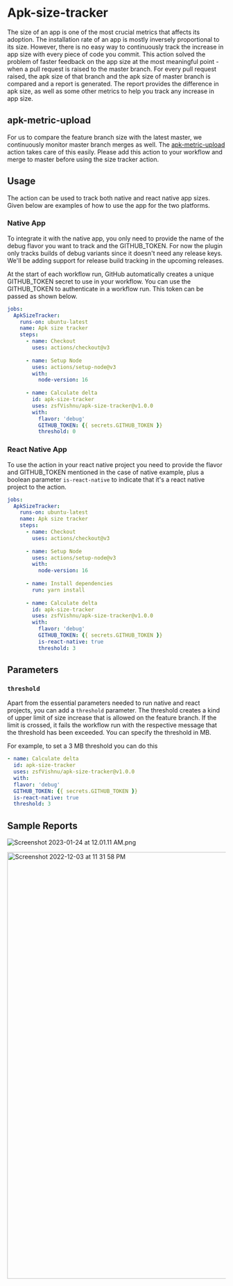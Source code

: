 # Apk-size-tracker

The size of an app is one of the most crucial metrics that affects its adoption.
The installation rate of an app is mostly inversely proportional to its size.
However, there is no easy way to continuously track the increase in app size
with every piece of code you commit. This action solved the problem of faster
feedback on the app size at the most meaningful point - when a pull request is
raised to the master branch. For every pull request raised, the apk size of that
branch and the apk size of master branch is compared and a report is generated.
The report provides the difference in apk size, as well as some other metrics
to help you track any increase in app size.

## apk-metric-upload

For us to compare the feature branch size with the latest master, we continuously
monitor master branch merges as well. The [apk-metric-upload](https://github.com/zsfVishnu/apk-metric-upload)
action takes care of
this easily. Please add this action to your workflow and merge to master before
using the size tracker action.

## Usage

The action can be used to track both native and react native app sizes. Given below are
examples of how to use the app for the two platforms.

### Native App

To integrate it with the native app, you only need to provide the name of the
debug flavor you want to track and the GITHUB_TOKEN. For now the plugin only
tracks builds of debug variants since it doesn't need any release keys. We'll be
adding support for release build tracking in the upcoming releases.

At the start of each workflow run, GitHub automatically creates a unique
GITHUB_TOKEN secret to use in your workflow. You can use the GITHUB_TOKEN to
authenticate in a workflow run. This token can be passed as shown below.

```yaml
jobs:
  ApkSizeTracker:
    runs-on: ubuntu-latest
    name: Apk size tracker
    steps:
      - name: Checkout
        uses: actions/checkout@v3
        
      - name: Setup Node
        uses: actions/setup-node@v3
        with:
          node-version: 16
          
      - name: Calculate delta
        id: apk-size-tracker
        uses: zsfVishnu/apk-size-tracker@v1.0.0
        with:
          flavor: 'debug'
          GITHUB_TOKEN: {{ secrets.GITHUB_TOKEN }}
          threshold: 0
```

### React Native App

To use the action in your react native project you need to provide the flavor and
GITHUB_TOKEN mentioned in the case of native example, plus a boolean parameter
`is-react-native` to indicate that it's a react native project to the action.

```yaml
jobs:
  ApkSizeTracker:
    runs-on: ubuntu-latest
    name: Apk size tracker
    steps:
      - name: Checkout
        uses: actions/checkout@v3
        
      - name: Setup Node
        uses: actions/setup-node@v3
        with:
          node-version: 16
          
      - name: Install dependencies
        run: yarn install
          
      - name: Calculate delta
        id: apk-size-tracker
        uses: zsfVishnu/apk-size-tracker@v1.0.0
        with:
          flavor: 'debug'
          GITHUB_TOKEN: {{ secrets.GITHUB_TOKEN }}
          is-react-native: true
          threshold: 3
```

## Parameters

### `threshold`

Apart from the essential parameters needed to run native and react projects, you
can add a `threshold` parameter. The threshold creates a kind of upper limit of
size increase that is allowed on the feature branch. If the limit is crossed, it
fails the workflow run with the respective message that the threshold has been
exceeded. You can specify the threshold in MB.

For example, to set a 3 MB threshold you can do this

```yaml
- name: Calculate delta
  id: apk-size-tracker
  uses: zsfVishnu/apk-size-tracker@v1.0.0
  with:
  flavor: 'debug'
  GITHUB_TOKEN: {{ secrets.GITHUB_TOKEN }}
  is-react-native: true
  threshold: 3
```

## Sample Reports

![Screenshot 2023-01-24 at 12.01.11 AM.png](..%2F..%2FScreenshot%202023-01-24%20at%2012.01.11%20AM.png)

<img width="982" alt="Screenshot 2022-12-03 at 11 31 58 PM" src="https://user-images.githubusercontent.com/34836841/205455211-898ef34c-9c1b-4a12-a990-b365f392ee13.png">
